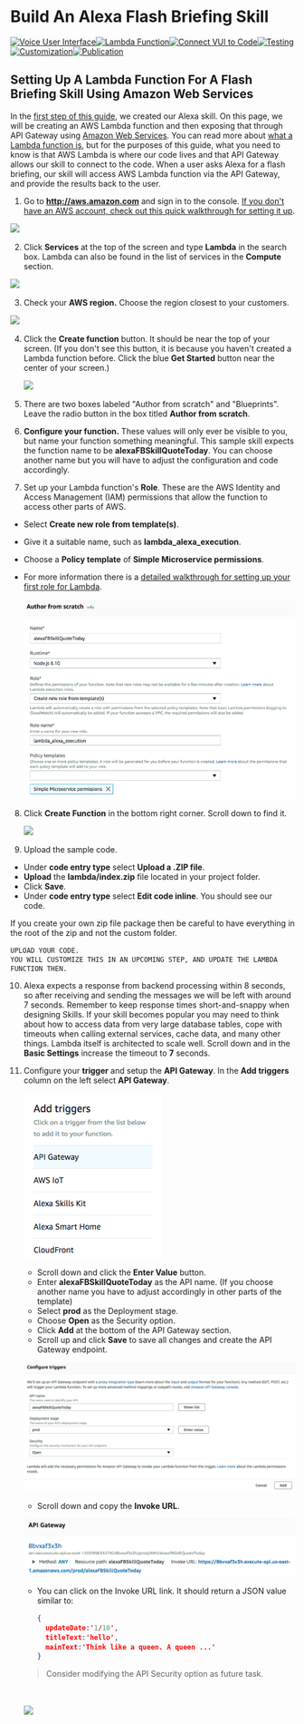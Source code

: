 # Build An Alexa Flash Briefing Skill
[![Voice User Interface](https://m.media-amazon.com/images/G/01/mobile-apps/dex/alexa/alexa-skills-kit/tutorials/navigation/1-locked._TTH_.png)](./1-voice-user-interface.md)[![Lambda Function](https://m.media-amazon.com/images/G/01/mobile-apps/dex/alexa/alexa-skills-kit/tutorials/navigation/2-on._TTH_.png)](./2-lambda-function.md)[![Connect VUI to Code](https://m.media-amazon.com/images/G/01/mobile-apps/dex/alexa/alexa-skills-kit/tutorials/navigation/3-off._TTH_.png)](./3-connect-vui-to-code.md)[![Testing](https://m.media-amazon.com/images/G/01/mobile-apps/dex/alexa/alexa-skills-kit/tutorials/navigation/4-off._TTH_.png)](./4-testing.md)[![Customization](https://m.media-amazon.com/images/G/01/mobile-apps/dex/alexa/alexa-skills-kit/tutorials/navigation/5-off._TTH_.png)](./5-customization.md)[![Publication](https://m.media-amazon.com/images/G/01/mobile-apps/dex/alexa/alexa-skills-kit/tutorials/navigation/6-off._TTH_.png)](./6-publication.md)


## Setting Up A Lambda Function For A Flash Briefing Skill Using Amazon Web Services

In the [first step of this guide](../instructions/1-voice-user-interface.md), we created our Alexa skill.  On this page, we will be creating an AWS Lambda function and then exposing that through API Gateway using [Amazon Web Services](http://aws.amazon.com).  You can read more about [what a Lambda function is](http://aws.amazon.com/lambda), but for the purposes of this guide, what you need to know is that AWS Lambda is where our code lives and that API Gateway allows our skill to connect to the code. When a user asks Alexa for a flash briefing, our skill will access AWS Lambda function via the API Gateway, and provide the results back to the user.

1.  Go to **http://aws.amazon.com** and sign in to the console. [If you don't have an AWS account, check out this quick walkthrough for setting it up](https://github.com/alexa/alexa-cookbook/tree/master/aws/set-up-aws.md).

  <a href="https://console.aws.amazon.com/console/home" target="_new"><img src="https://m.media-amazon.com/images/G/01/mobile-apps/dex/alexa/alexa-skills-kit/tutorials/general/2-1-sign-in-to-the-console._TTH_.png" /></a>

2.  Click **Services** at the top of the screen and type **Lambda** in the search box.  Lambda can also be found in the list of services in the **Compute** section.

  <a href="https://console.aws.amazon.com/lambda/home" target="_new"><img src="https://m.media-amazon.com/images/G/01/mobile-apps/dex/alexa/alexa-skills-kit/tutorials/general/2-2-services-lambda._TTH_.png" /></a>

3.  Check your **AWS region.**  Choose the region closest to your customers.

  <img src="https://m.media-amazon.com/images/G/01/mobile-apps/dex/alexa/alexa-skills-kit/tutorials/general/2-3-check-region._TTH_.png"/>

4.  Click the **Create function** button. It should be near the top of your screen.  (If you don't see this button, it is because you haven't created a Lambda function before.  Click the blue **Get Started** button near the center of your screen.)

    <a href="#"><img src="https://m.media-amazon.com/images/G/01/mobile-apps/dex/alexa/alexa-skills-kit/tutorials/general/2-4-create-a-lambda-function._TTH_.png" /></a>

5.  There are two boxes labeled "Author from scratch" and "Blueprints". Leave the radio button in the box titled **Author from scratch**.

6.  **Configure your function.** These values will only ever be visible to you, but name your function something meaningful. This sample skill expects the function name to be **alexaFBSkillQuoteToday**. You can choose another name but you will have to adjust the configuration and code accordingly.

7.  Set up your Lambda function's **Role**. These are the AWS Identity and Access Management (IAM) permissions that allow the function to access other parts of AWS.
  * Select **Create new role from template(s)**.
  * Give it a suitable name, such as **lambda_alexa_execution**.
  * Choose a **Policy template** of **Simple Microservice permissions**.
  * For more information there is a [detailed walkthrough for setting up your first role for Lambda](https://github.com/alexa/alexa-cookbook/tree/master/aws/lambda-role.md).

    ![](02-create-function.png)

8. Click **Create Function** in the bottom right corner.  Scroll down to find it.

    <a href="#"><img src="https://m.media-amazon.com/images/G/01/mobile-apps/dex/alexa/alexa-skills-kit/tutorials/general/2-11-create-function-button._TTH_.png" /></a>

9.  Upload the sample code.
  * Under **code entry type** select **Upload a .ZIP file**.
  * **Upload** the **lambda/index.zip** file located in your project folder.
  * Click **Save**.
  * Under **code entry type** select **Edit code inline**. You should see our code.

  If you create your own zip file package then be careful to have everything in the root of the zip and not the custom folder.

	UPLOAD YOUR CODE.
	YOU WILL CUSTOMIZE THIS IN AN UPCOMING STEP, AND UPDATE THE LAMBDA FUNCTION THEN.

10.	  Alexa expects a response from backend processing within 8 seconds, so after receiving and sending the messages we will be left with around 7 seconds. Remember to keep response times short-and-snappy when designing Skills. If your skill becomes popular you may need to think about how to access data from very large database tables, cope with timeouts when calling external services, cache data, and many other things. Lambda itself is architected to scale well. Scroll down and in the **Basic Settings** increase the timeout to **7** seconds.

12. Configure your **trigger** and setup the **API Gateway**. In the **Add triggers** column on the left select **API Gateway**.

    ![](02-configure-trigger.png)

    - Scroll down and click the **Enter Value** button.
    - Enter **alexaFBSkillQuoteToday** as the API name. (If you choose another name you have to adjust accordingly in other parts of the template)
  	- Select **prod** as the Deployment stage.
  	- Choose **Open** as the Security option.
  	- Click **Add** at the bottom of the API Gateway section.
  	- Scroll up and click **Save** to save all changes and create the API Gateway endpoint.

    ![](02-trigger-settings.png)

    - Scroll down and copy the **Invoke URL**.

    ![](02-api-endpoint.png)

    - You can click on the Invoke URL link. It should return a JSON value similar to:

	    ```JSON
	    {
	      updateDate:'1/10',
	      titleText:'hello',
	      mainText:'Think like a queen. A queen ...'
	    }
	    ```

    > Consider modifying the API Security option as future task.

    <br/><br/>
    <a href="./3-connect-vui-to-code.md"><img src="https://m.media-amazon.com/images/G/01/mobile-apps/dex/alexa/alexa-skills-kit/tutorials/general/buttons/button_next_connect_vui_to_code._TTH_.png"/></a>
